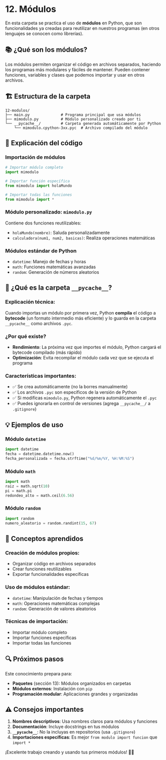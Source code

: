 # 12. Módulos

En esta carpeta se practica el uso de **módulos** en Python, que son funcionalidades ya creadas para reutilizar en nuestros programas (en otros lenguajes se conocen como librerías).

## 📚 ¿Qué son los módulos?

Los módulos permiten organizar el código en archivos separados, haciendo los programas más modulares y fáciles de mantener. Pueden contener funciones, variables y clases que podemos importar y usar en otros archivos.

## 🏗️ Estructura de la carpeta

```
12-modulos/
├── main.py              # Programa principal que usa módulos
├── mimodulo.py          # Módulo personalizado creado por ti
└── __pycache__/         # Carpeta generada automáticamente por Python
    └── mimodulo.cpython-3xx.pyc  # Archivo compilado del módulo
```

## 🔧 Explicación del código

### **Importación de módulos**

```python
# Importar módulo completo
import mimodulo

# Importar función específica
from mimodulo import holaMundo

# Importar todas las funciones
from mimodulo import *
```

### **Módulo personalizado: `mimodulo.py`**
Contiene dos funciones reutilizables:
- `holaMundo(nombre)`: Saluda personalizadamente
- `calculadora(num1, num2, basicas)`: Realiza operaciones matemáticas

### **Módulos estándar de Python**
- `datetime`: Manejo de fechas y horas
- `math`: Funciones matemáticas avanzadas
- `random`: Generación de números aleatorios

## 🧩 ¿Qué es la carpeta `__pycache__`?

### **Explicación técnica:**
Cuando importas un módulo por primera vez, Python **compila** el código a **bytecode** (un formato intermedio más eficiente) y lo guarda en la carpeta `__pycache__` como archivos `.pyc`.

### **¿Por qué existe?**
- **Rendimiento**: La próxima vez que importes el módulo, Python cargará el bytecode compilado (más rápido)
- **Optimización**: Evita recompilar el módulo cada vez que se ejecuta el programa

### **Características importantes:**
- ✅ Se crea automáticamente (no la borres manualmente)
- ✅ Los archivos `.pyc` son específicos de la versión de Python
- ✅ Si modificas `mimodulo.py`, Python regenera automáticamente el `.pyc`
- ✅ Puedes ignorarla en control de versiones (agrega `__pycache__/` a `.gitignore`)

## 💡 Ejemplos de uso

### **Módulo `datetime`**
```python
import datetime
fecha = datetime.datetime.now()
fecha_personalizada = fecha.strftime("%d/%m/%Y, %H:%M:%S")
```

### **Módulo `math`**
```python
import math
raiz = math.sqrt(10)
pi = math.pi
redondeo_alto = math.ceil(6.56)
```

### **Módulo `random`**
```python
import random
numero_aleatorio = random.randint(15, 67)
```

## 🎯 Conceptos aprendidos

### **Creación de módulos propios:**
- Organizar código en archivos separados
- Crear funciones reutilizables
- Exportar funcionalidades específicas

### **Uso de módulos estándar:**
- `datetime`: Manipulación de fechas y tiempos
- `math`: Operaciones matemáticas complejas
- `random`: Generación de valores aleatorios

### **Técnicas de importación:**
- Importar módulo completo
- Importar funciones específicas
- Importar todas las funciones

## 🔍 Próximos pasos

Este conocimiento prepara para:
- **Paquetes** (sección 13): Módulos organizados en carpetas
- **Módulos externos**: Instalación con `pip`
- **Programación modular**: Aplicaciones grandes y organizadas

## ⚠️ Consejos importantes

1. **Nombres descriptivos**: Usa nombres claros para módulos y funciones
2. **Documentación**: Incluye docstrings en tus módulos
3. **`__pycache__`**: No la incluyas en repositorios (usa `.gitignore`)
4. **Importaciones específicas**: Es mejor `from modulo import funcion` que `import *`

¡Excelente trabajo creando y usando tus primeros módulos! 🐍✨